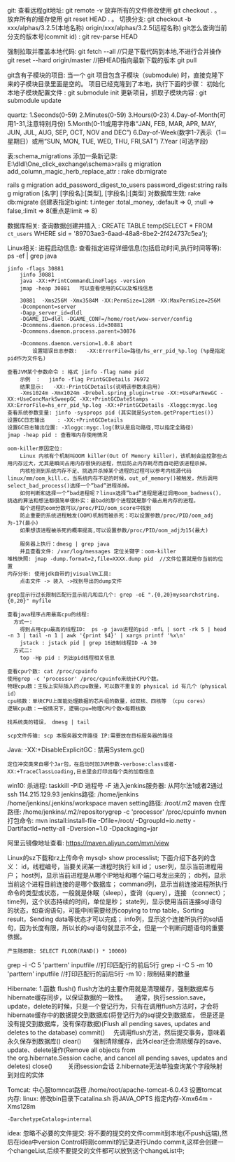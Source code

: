 git:
 查看远程git地址: git remote -v
 放弃所有的文件修改使用 git checkout . 。
 放弃所有的缓存使用 git reset HEAD . 。
 切换分支:	git checkout -b xxx/alphas/3.2.5(本地名称) origin/xxx/alphas/3.2.5(远程名称)
 git怎么查询当前分支的版本号(commit id) : git rev-parse HEAD

 强制拉取并覆盖本地代码:
	git fetch --all					//只是下载代码到本地,不进行合并操作
	git reset --hard origin/master  //把HEAD指向最新下载的版本
	git pull

 git含有子模块的项目:
	当一个 git 项目包含子模块（submodule) 时，直接克隆下来的子模块目录里面是空的。
	项目已经克隆到了本地，执行下面的步骤：
	  初始化本地子模块配置文件 : git submodule init
	  更新项目，抓取子模块内容 : git submodule update

quartz:
	1.Seconds(0-59)
	2.Minutes(0-59)
	3.Hours(0-23)
	4.Day-of-Month(可用1-31,注意特别月份)
	5.Month(0-11或用字符串“JAN, FEB, MAR, APR, MAY, JUN, JUL, AUG, SEP, OCT, NOV and DEC”)
	6.Day-of-Week(数字1-7表示（1＝星期日）或用“SUN, MON, TUE, WED, THU, FRI,SAT”)
	7.Year (可选字段)

 表:schema_migrations
 添加一条新记录: E:\dldl\One_click_exchange\schema>rails g migration add_column_magic_herb_replace_attr
 : rake db:migrate

 rails g migration add_password_digest_to_users password_digest:string
 rails g migration [名字] [字段名]:[类型], [字段名]:[类型]
 对数据库生效: rake db:migrate
 创建表指定bigint:
	t.integer :total_money, :default => 0, :null => false,:limit => 8(重点是limit => 8)

 数据库相关:
	查询数据创建并插入 :  CREATE TABLE temp(SELECT * FROM `ct_users` WHERE sid = '89703ae3-6aad-48a8-8be2-2f424737c5ea');

 Linux相关:
	进程启动信息:
	查看指定进程详细信息(包括启动时间,执行时间等等): ps -ef | grep java

	jinfo -flags 30881
		jinfo 30881
		java -XX:+PrintCommandLineFlags -version
		jmap -heap 30881   可以查看使用的GC以及堆栈信息

		30881  -Xms256M -Xmx3584M -XX:PermSize=128M -XX:MaxPermSize=256M
		-Dcomponent=server
		-Dapp_server_id=dldl
		-DGAME_ID=dldl -DGAME_CONF=/home/root/wow-server/config
		-Dcommons.daemon.process.id=30881
		-Dcommons.daemon.process.parent=30876

		-Dcommons.daemon.version=1.0.8 abort
			设置错误日志参数:	-XX:ErrorFile=路径/hs_err_pid_%p.log (%p是指定pid作为文件名)

	查看JVM某个参数命令 : 格式 jinfo -flag name pid
		示例 	: 	jinfo -flag PrintGCDetails 76972
		结果显示:	-XX:-PrintGCDetails(说明该参数未启用)
		-Xms1024m -Xmx1024m -Drebel.spring_plugin=true -XX:+UseParNewGC -XX:+UseConcMarkSweepGC -XX:+PrintGCDateStamps -XX:ErrorFile=hs_err_pid_%p.log -XX:+PrintGCDetails -Xloggc:mygc.log
	查看系统参数变量: jinfo -sysprops pid (其实就是System.getProperties())
	设置GC日志输出	: -XX:+PrintGCDetails
	设置GC日志输出位置: -Xloggc:mygc.log(默认是启动路径,可以指定全路径)
	jmap -heap pid : 查看堆内存使用情况

	oom-killer原因定位:
		Linux 内核有个机制叫OOM killer(Out Of Memory killer)，该机制会监控那些占用内存过大，尤其是瞬间占用内存很快的进程，然后防止内存耗尽而自动把该进程杀掉。
		内核检测到系统内存不足、挑选并杀掉某个进程的过程可以参考内核源代码linux/mm/oom_kill.c，当系统内存不足的时候，out_of_memory()被触发，然后调用select_bad_process()选择一个”bad”进程杀掉。
		如何判断和选择一个”bad进程呢？linux选择”bad”进程是通过调用oom_badness()，挑选的算法和想法都很简单很朴实：最bad的那个进程就是那个最占用内存的进程。
		每个进程的oom分数可以/proc/PID/oom_score中找到
		防止重要的系统进程触发(OOM)机制而被杀死：可以设置参数/proc/PID/oom_adj为-17(最小)
		如果想该进程被杀死的概率提高,可以设置参数/proc/PID/oom_adj为15(最大)

		服务器上执行：dmesg | grep java
		并且查看文件: /var/log/messages 定位关键字：oom-killer
	堆栈快照: jmap -dump.format=2,file=XXXX.dump pid  //文件位置就是你当前的位置
	内存分析: 使用jdk自带的jvisualVm工具:
		点击文件 -> 装入 ->找到导出的dump文件

	grep显示行过长限制匹配行显示前几和后几个: grep -oE ".{0,20}mysearchstring.{0,20}" myfile

	查看java程序占用最高cpu的线程:
	  方式一:
		得到占用cpu最高的线程ID:  ps -p java进程的pid -mfL | sort -rk 5 | head -n 3 | tail -n 1 | awk '{print $4}' | xargs printf '%x\n'
		jstack : jstack pid | grep 16进制线程ID -A 30
	  方式二:
	    top -Hp pid : 列出pid线程相关信息

	查看cpu个数: cat /proc/cpuinfo
	使用grep -c 'processor' /proc/cpuinfo来统计CPU个数。
	物理cpu数：主板上实际插入的cpu数量，可以数不重复的 physical id 有几个（physical id）
	cpu核数：单块CPU上面能处理数据的芯片组的数量，如双核、四核等 （cpu cores）
	逻辑cpu数：一般情况下，逻辑cpu=物理CPU个数×每颗核数

	找系统类的错误， dmesg | tail

	scp文件传输: scp 本服务器文件路径 IP:需要放在目标服务器的路径

Java:
    -XX:+DisableExplicitGC : 禁用System.gc()

    定位冲突类来自哪个Jar包，在启动时加JVM参数-verbose:class或者-XX:+TraceClassLoading,日志里会打印出每个类的加载信息

 win10:
	杀进程: taskkill -PID 进程号 -F
 进入jenkins服务器:
	从阿尔法1或者2通过ssh 114.215.129.93
 jenkins路径: /home/jenkins
		/home/jenkins/.jenkins/workspace
 maven setting路径: /root/.m2
 maven 仓库路径: /home/jenkins/.m2/repositorygrep -c 'processor' /proc/cpuinfo
 mvnen 打包命令: mvn install:install-file   -Dfile=/root/  -DgroupId=io.netty  -DartifactId=netty-all -Dversion=1.0  -Dpackaging=jar

 阿里云镜像地址查看: https://maven.aliyun.com/mvn/view


 Linux的sz下载和rz上传命令
 mysql> show processlist;
	下面介绍下各列的含义：
	id，线程编号，当要关闭某一进程时执行 kill id；
	user列，显示当前进程用户；
	host列，显示当前进程是从哪个IP地址和哪个端口号发出来的；
	db列，显示当前这个进程目前连接的是哪个数据库；
	command列，显示当前连接进程所执行命令的类型或状态，一般就是休眠（sleep），查询（query），连接 （connect）；
	time列，这个状态持续的时间，单位是秒；
	state列，显示使用当前连接sql语句的状态，如查询语句，可能中间需要经历copying to tmp table，Sorting result，Sending data等状态才可以完成；
	info列，显示这个连接所执行的sql语句，因为长度有限，所以长的sql语句就显示不全，但是一个判断问题语句的重要依据。

    产生随即数: SELECT FLOOR(RAND() * 10000)

grep -i -C 5 'parttern' inputfile //打印匹配行的前后5行
grep -i -C 5 -m 10 'parttern' inputfile //打印匹配行的前后5行 -m 10 : 限制结果的数量


Hibernate:
  1.函数
   flush()
   	flush方法的主要作用就是清理缓存，强制数据库与hibernate缓存同步，以保证数据的一致性。
       通常，执行session.save，update，delete的时候，只是一个登记行为，只有在调用flush方法时，才会将hibernate缓存中的数据提交到数据库(将登记行为的sql提交到数据库，
   	但是还是没有提交到数据库，没有保存数据)(Flush all pending saves, updates and deletes to the database)
   commit()
       先调用flush方法，然后提交事务，意味着永久保存到数据库()
   clear()
         强制清除缓存，此外clear还会清除缓存的save、update、delete操作(Remove all objects from the org.hibernate.Session cache, and cancel all pending saves, updates and deletes)
   close()
        关闭session会话
  2.hibernate无法单独查询某个字段映射到对应的实体

Tomcat:
	中心服tomncat路径 /home/root/apache-tomcat-6.0.43
	设置tomcat内存: linux: 修改bin目录下catalina.sh 将JAVA_OPTS 指定内存-Xmx64m -Xms128m

	-DarchetypeCatalog=internal

idea:
	忽略不必要的文件提交: 将不要的提交的文件commit到本地(不push远端),然后在idea中version Control将刚commit的记录进行Undo commit,这样会创建一个changeList,后续不要提交的文件都可以放到这个changeList中;



